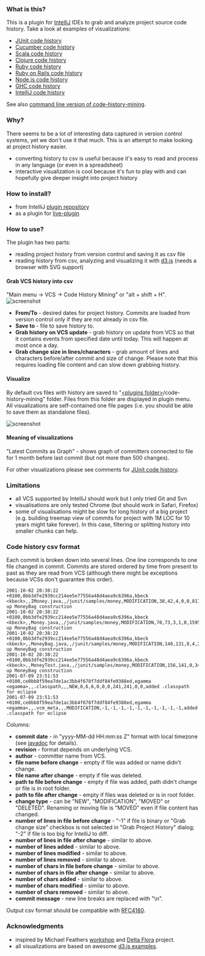 ### What is this?

This is a plugin for [IntelliJ](https://github.com/JetBrains/intellij-community) IDEs to grab
and analyze project source code history. Take a look at examples of visualizations:
 - [JUnit code history](http://dkandalov.github.io/code-history-mining/JUnit.html)
 - [Cucumber code history](http://dkandalov.github.io/code-history-mining/Cucumber.html)
 - [Scala code history](http://dkandalov.github.io/code-history-mining/Scala.html)
 - [Clojure code history](http://dkandalov.github.io/code-history-mining/Clojure.html)
 - [Ruby code history](http://dkandalov.github.io/code-history-mining/Ruby.html)
 - [Ruby on Rails code history](http://dkandalov.github.io/code-history-mining/Rails.html)
 - [Node.js code history](http://dkandalov.github.io/code-history-mining/NodeJS.html)
 - [GHC code history](http://dkandalov.github.io/code-history-mining/GHC.html)
 - [IntelliJ code history](http://dkandalov.github.io/code-history-mining/idea.html)

See also [command line version of code-history-mining](http://dkandalov.github.io/code-history-mining-cli).


### Why?
There seems to be a lot of interesting data captured in version control systems, yet we don't use it that much.
This is an attempt to make looking at project history easier.

 - converting history to csv is useful because it's easy to read and process in any language (or even in a spreadsheet)
 - interactive visualization is cool because it's fun to play with and can hopefully give deeper insight into project history


### How to install?
 - from IntelliJ [plugin repository](http://plugins.jetbrains.com/plugin/7273)
 - as a plugin for [live-plugin](https://github.com/dkandalov/live-plugin)


### How to use?
The plugin has two parts:
 - reading project history from version control and saving it as csv file
 - reading history from csv, analyzing and visualizing it with [d3.js](http://d3js.org/) (needs a browser with SVG support)

#### Grab VCS history into csv
"Main menu -> VCS -> Code History Mining" or "alt + shift + H".
<img src="https://raw.github.com/dkandalov/code-history-mining/master/grab-history-screenshot.png" alt="screenshot" title="screenshot" align="center"/>
 - **From/To** - desired dates for project history. Commits are loaded from version control only if they are not already in csv file.
 - **Save to** - file to save history to.
 - **Grab history on VCS update** - grab history on update from VCS so that it contains events from specified date until today.
 This will happen at most once a day.
 - **Grab change size in lines/characters** - grab amount of lines and characters before/after commit and size of change.
 Please note that this requires loading file content and can slow down grabbing history.

#### Visualize
By default cvs files with history are saved to "[\<plugins folder\>](http://devnet.jetbrains.com/docs/DOC-181)/code-history-mining" folder.
Files from this folder are displayed in plugin menu.
All visualizations are self-contained one file pages (i.e. you should be able to save them as standalone files).

<img src="https://raw.github.com/dkandalov/code-history-mining/master/popup-screenshot.png" alt="screenshot" title="screenshot" align="center"/>

#### Meaning of visualizations
"Latest Commits as Graph" - shows graph of committers connected to file for 1 month before last commit (but not more than 500 changes).

For other visualizations please see comments for [JUnit code history](http://dkandalov.github.io/code-history-mining/junit.html).


### Limitations
 - all VCS supported by IntelliJ should work but I only tried Git and Svn
 - visualisations are only tested Chrome (but should work in Safari, Firefox)
 - some of visualisations might be slow for long history of a big project
 (e.g. building treemap view of commits for project with 1M LOC for 10 years might take forever).
 In this case, filtering or splitting history into smaller chunks can help.


### Code history csv format
Each commit is broken down into several lines. One line corresponds to one file changed in commit.
Commits are stored ordered by time from present to past as they are read from VCS
(although there might be exceptions because VCSs don't guarantee this order).
```
2001-10-02 20:38:22 +0100,0bb3dfe2939cc214ee5e77556a48d4aea9c6396a,kbeck <kbeck>,,IMoney.java,,/junit/samples/money,MODIFICATION,38,42,4,0,0,817,888,71,0,0,Cleaning up MoneyBag construction
2001-10-02 20:38:22 +0100,0bb3dfe2939cc214ee5e77556a48d4aea9c6396a,kbeck <kbeck>,,Money.java,,/junit/samples/money,MODIFICATION,70,73,3,1,0,1595,1684,86,32,0,Cleaning up MoneyBag construction
2001-10-02 20:38:22 +0100,0bb3dfe2939cc214ee5e77556a48d4aea9c6396a,kbeck <kbeck>,,MoneyBag.java,,/junit/samples/money,MODIFICATION,140,131,8,4,23,3721,3594,214,154,511,Cleaning up MoneyBag construction
2001-10-02 20:38:22 +0100,0bb3dfe2939cc214ee5e77556a48d4aea9c6396a,kbeck <kbeck>,,MoneyTest.java,,/junit/samples/money,MODIFICATION,156,141,0,34,0,5187,4785,0,1594,0,Cleaning up MoneyBag construction
2001-07-09 23:51:53 +0100,ce0bb8f59ea7de1ac3bb4f678f7ddf84fe9388ed,egamma <egamma>,,.classpath,,,NEW,0,6,6,0,0,0,241,241,0,0,added .classpath for eclipse
2001-07-09 23:51:53 +0100,ce0bb8f59ea7de1ac3bb4f678f7ddf84fe9388ed,egamma <egamma>,,.vcm_meta,,,MODIFICATION,-1,-1,-1,-1,-1,-1,-1,-1,-1,-1,added .classpath for eclipse
```
Columns:
 - __commit date__ - in "yyyy-MM-dd HH:mm:ss Z" format with local timezone (see [javadoc](http://docs.oracle.com/javase/7/docs/api/java/text/SimpleDateFormat.html) for details).
 - __revision__ - format depends on underlying VCS.
 - __author__ - committer name from VCS.
 - __file name before change__ - empty if file was added or name didn't change.
 - __file name after change__ - empty if file was deleted.
 - __path to file before change__ - empty if file was added, path didn't change or file is in root folder.
 - __path to file after change__ - empty if files was deleted or is in root folder.
 - __change type__ - can be "NEW", "MODIFICATION", "MOVED" or "DELETED". Renaming or moving file is "MOVED" even if file content has changed.
 - __number of lines in file before change__ - "-1" if file is binary or "Grab change size" checkbox is not selected in "Grab Project History" dialog;
   "-2" if file is too big for IntelliJ to diff.
 - __number of lines in file after change__ - similar to above.
 - __number of lines added__ - similar to above.
 - __number of lines modified__ - similar to above.
 - __number of lines removed__ - similar to above.
 - __number of chars in file before change__ - similar to above.
 - __number of chars in file after change__ - similar to above.
 - __number of chars added__ - similar to above.
 - __number of chars modified__ - similar to above.
 - __number of chars removed__ - similar to above.
 - __commit message__ - new line breaks are replaced with "\\n".


Output csv format should be compatible with [RFC4180](http://www.apps.ietf.org/rfc/rfc4180.html).


### Acknowledgments
 - inspired by Michael Feathers [workshop](http://codehistorymining.eventbrite.co.uk/)
 and [Delta Flora](https://github.com/michaelfeathers/delta-flora) project.
 - all visualizations are based on awesome [d3.js examples](https://github.com/mbostock/d3/wiki/Gallery).
